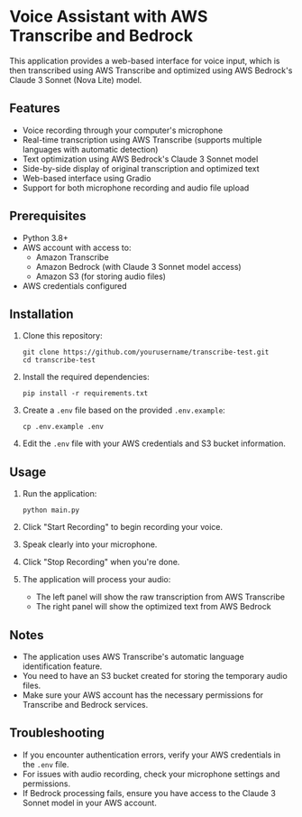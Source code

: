 # Voice Assistant with AWS Transcribe and Bedrock

This application provides a web-based interface for voice input, which is then transcribed using AWS Transcribe and optimized using AWS Bedrock's Claude 3 Sonnet (Nova Lite) model.

## Features

- Voice recording through your computer's microphone
- Real-time transcription using AWS Transcribe (supports multiple languages with automatic detection)
- Text optimization using AWS Bedrock's Claude 3 Sonnet model
- Side-by-side display of original transcription and optimized text
- Web-based interface using Gradio
- Support for both microphone recording and audio file upload

## Prerequisites

- Python 3.8+
- AWS account with access to:
  - Amazon Transcribe
  - Amazon Bedrock (with Claude 3 Sonnet model access)
  - Amazon S3 (for storing audio files)
- AWS credentials configured

## Installation

1. Clone this repository:
   ```
   git clone https://github.com/yourusername/transcribe-test.git
   cd transcribe-test
   ```

2. Install the required dependencies:
   ```
   pip install -r requirements.txt
   ```

3. Create a `.env` file based on the provided `.env.example`:
   ```
   cp .env.example .env
   ```

4. Edit the `.env` file with your AWS credentials and S3 bucket information.

## Usage

1. Run the application:
   ```
   python main.py
   ```

2. Click "Start Recording" to begin recording your voice.

3. Speak clearly into your microphone.

4. Click "Stop Recording" when you're done.

5. The application will process your audio:
   - The left panel will show the raw transcription from AWS Transcribe
   - The right panel will show the optimized text from AWS Bedrock

## Notes

- The application uses AWS Transcribe's automatic language identification feature.
- You need to have an S3 bucket created for storing the temporary audio files.
- Make sure your AWS account has the necessary permissions for Transcribe and Bedrock services.

## Troubleshooting

- If you encounter authentication errors, verify your AWS credentials in the `.env` file.
- For issues with audio recording, check your microphone settings and permissions.
- If Bedrock processing fails, ensure you have access to the Claude 3 Sonnet model in your AWS account.
